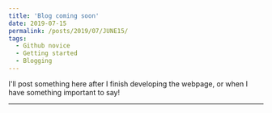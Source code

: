 ```yaml
---
title: 'Blog coming soon'
date: 2019-07-15
permalink: /posts/2019/07/JUNE15/
tags:
  - Github novice
  - Getting started
  - Blogging
---
```


I'll post something here after I finish developing the webpage, or when I have something important to say!





------
